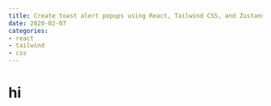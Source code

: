 ```yaml
---
title: Create toast alert popups using React, Tailwind CSS, and Zustand state management
date: 2020-02-07
categories: 
- react
- tailwind 
- css
---
```



# hi

